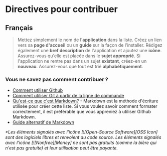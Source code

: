 # Directives pour contribuer

## Français

> Mettez simplement le nom de l'**application** dans la liste.
> Créez un lien vers sa **page d'accueil** ou un **guide** sur la façon de l'installer.
> Rédigez également une **bref description** de l'application et ajoutez une **icône**.
> Assurez-vous qu'elle est placée dans le **sujet approprié**.
> Si l'application ne rentre pas dans un sujet **existant**, créez-en un **nouveau**.
> Assurez-vous que tout est trié **alphabétiquement**.

### Vous ne savez pas comment contribuer ?

- [Comment utiliser Github](https://guides.github.com/activities/forking/)
- [Comment utiliser Git à partir de la ligne de commande](https://rogerdudler.github.io/git-guide/)
- [Qu'est-ce que c'est Markdown?](https://github.com/LewisVo/Markdown-Tutorial) - Markdown est la méthode d'écriture utilisée pour créer cette liste. Si vous voulez savoir comment formater correctement, il est préférable que vous appreniez à utiliser Github Markdown.
- [Guide alternatif de Markdown](https://guides.github.com/features/mastering-markdown/)

_*Les éléments signalés avec l'icône [![Open-Source Software][OSS Icon] sont des logiciels libres et renvoient au code source. Les éléments signalés avec l'icône [![Nonfree][Money] ne sont pas gratuits (comme la bière qui n'est pas gratuite) et leur utilisation peut être payante._
